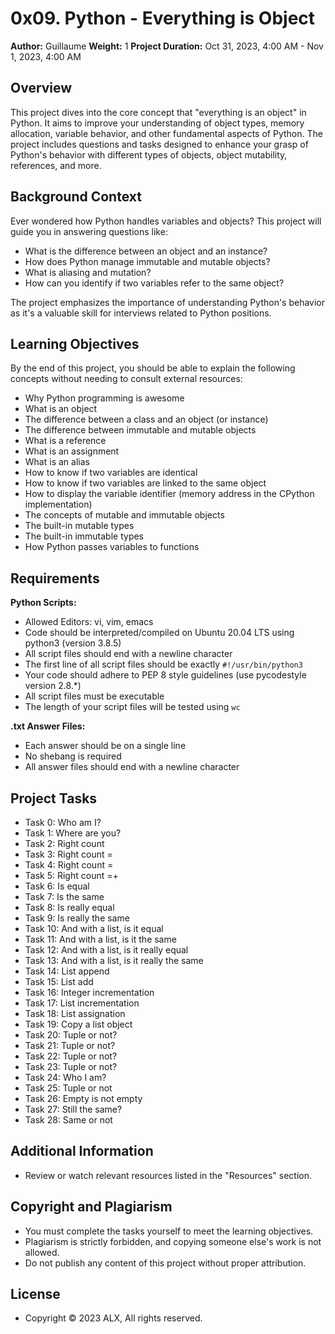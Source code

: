 # 0x09. Python - Everything is Object

**Author:** Guillaume
**Weight:** 1
**Project Duration:** Oct 31, 2023, 4:00 AM - Nov 1, 2023, 4:00 AM

## Overview

This project dives into the core concept that "everything is an object" in Python. It aims to improve your understanding of object types, memory allocation, variable behavior, and other fundamental aspects of Python. The project includes questions and tasks designed to enhance your grasp of Python's behavior with different types of objects, object mutability, references, and more.

## Background Context

Ever wondered how Python handles variables and objects? This project will guide you in answering questions like:

- What is the difference between an object and an instance?
- How does Python manage immutable and mutable objects?
- What is aliasing and mutation?
- How can you identify if two variables refer to the same object?

The project emphasizes the importance of understanding Python's behavior as it's a valuable skill for interviews related to Python positions.

## Learning Objectives

By the end of this project, you should be able to explain the following concepts without needing to consult external resources:

- Why Python programming is awesome
- What is an object
- The difference between a class and an object (or instance)
- The difference between immutable and mutable objects
- What is a reference
- What is an assignment
- What is an alias
- How to know if two variables are identical
- How to know if two variables are linked to the same object
- How to display the variable identifier (memory address in the CPython implementation)
- The concepts of mutable and immutable objects
- The built-in mutable types
- The built-in immutable types
- How Python passes variables to functions

## Requirements

**Python Scripts:**

- Allowed Editors: vi, vim, emacs
- Code should be interpreted/compiled on Ubuntu 20.04 LTS using python3 (version 3.8.5)
- All script files should end with a newline character
- The first line of all script files should be exactly `#!/usr/bin/python3`
- Your code should adhere to PEP 8 style guidelines (use pycodestyle version 2.8.*)
- All script files must be executable
- The length of your script files will be tested using `wc`

**.txt Answer Files:**

- Each answer should be on a single line
- No shebang is required
- All answer files should end with a newline character

## Project Tasks

- Task 0: Who am I?
- Task 1: Where are you?
- Task 2: Right count
- Task 3: Right count =
- Task 4: Right count =
- Task 5: Right count =+
- Task 6: Is equal
- Task 7: Is the same
- Task 8: Is really equal
- Task 9: Is really the same
- Task 10: And with a list, is it equal
- Task 11: And with a list, is it the same
- Task 12: And with a list, is it really equal
- Task 13: And with a list, is it really the same
- Task 14: List append
- Task 15: List add
- Task 16: Integer incrementation
- Task 17: List incrementation
- Task 18: List assignation
- Task 19: Copy a list object
- Task 20: Tuple or not?
- Task 21: Tuple or not?
- Task 22: Tuple or not?
- Task 23: Tuple or not?
- Task 24: Who I am?
- Task 25: Tuple or not
- Task 26: Empty is not empty
- Task 27: Still the same?
- Task 28: Same or not

## Additional Information

- Review or watch relevant resources listed in the "Resources" section.

## Copyright and Plagiarism

- You must complete the tasks yourself to meet the learning objectives.
- Plagiarism is strictly forbidden, and copying someone else's work is not allowed.
- Do not publish any content of this project without proper attribution.

## License

- Copyright © 2023 ALX, All rights reserved.
